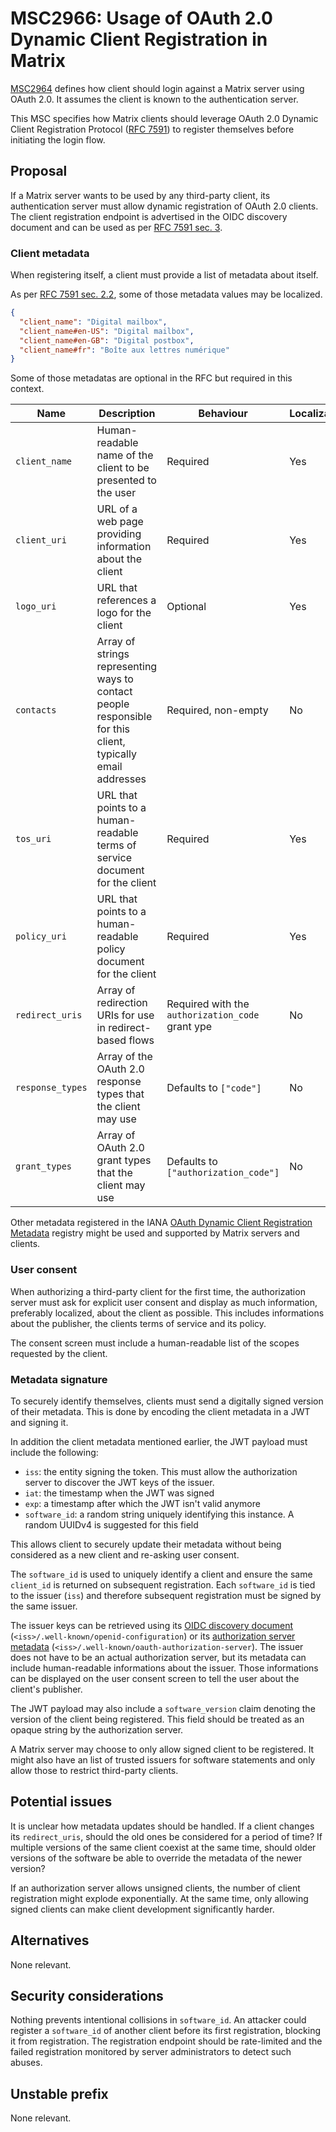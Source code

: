 # MSC2966: Usage of OAuth 2.0 Dynamic Client Registration in Matrix

[MSC2964](https://github.com/matrix-org/matrix-doc/pull/2964) defines how client should login against a Matrix server using OAuth 2.0.
It assumes the client is known to the authentication server.

This MSC specifies how Matrix clients should leverage OAuth 2.0 Dynamic Client Registration Protocol ([RFC 7591](https://tools.ietf.org/html/rfc7591)) to register themselves before initiating the login flow.

## Proposal

If a Matrix server wants to be used by any third-party client, its authentication server must allow dynamic registration of OAuth 2.0 clients.
The client registration endpoint is advertised in the OIDC discovery document and can be used as per [RFC 7591 sec. 3](https://tools.ietf.org/html/rfc7591#section-3).

### Client metadata

When registering itself, a client must provide a list of metadata about itself.

As per [RFC 7591 sec. 2.2](https://tools.ietf.org/html/rfc7591#section-2.2), some of those metadata values may be localized.

```json
{
  "client_name": "Digital mailbox",
  "client_name#en-US": "Digital mailbox",
  "client_name#en-GB": "Digital postbox",
  "client_name#fr": "Boîte aux lettres numérique"
}
```

Some of those metadatas are optional in the RFC but required in this context.

| Name             | Description                                                                                                 | Behaviour                                        | Localizable |
| ---------------- | ----------------------------------------------------------------------------------------------------------- | ------------------------------------------------ | ----------- |
| `client_name`    | Human-readable name of the client to be presented to the user                                               | Required                                         | Yes         |
| `client_uri`     | URL of a web page providing information about the client                                                    | Required                                         | Yes         |
| `logo_uri`       | URL that references a logo for the client                                                                   | Optional                                         | Yes         |
| `contacts`       | Array of strings representing ways to contact people responsible for this client, typically email addresses | Required, non-empty                                         | No          |
| `tos_uri`        | URL that points to a human-readable terms of service document for the client                                | Required                                         | Yes         |
| `policy_uri`     | URL that points to a human-readable policy document for the client                                          | Required                                         | Yes         |
| `redirect_uris`  | Array of redirection URIs for use in redirect-based flows                                                   | Required with the `authorization_code` grant ype | No          |
| `response_types` | Array of the OAuth 2.0 response types that the client may use                                               | Defaults to `["code"]`                           | No          |
| `grant_types`    | Array of OAuth 2.0 grant types that the client may use                                                      | Defaults to `["authorization_code"]`             | No          |

Other metadata registered in the IANA [OAuth Dynamic Client Registration Metadata](https://www.iana.org/assignments/oauth-parameters/oauth-parameters.xhtml#client-metadata) registry might be used and supported by Matrix servers and clients.

### User consent

When authorizing a third-party client for the first time, the authorization server must ask for explicit user consent and display as much information, preferably localized, about the client as possible.
This includes informations about the publisher, the clients terms of service and its policy.

The consent screen must include a human-readable list of the scopes requested by the client.

### Metadata signature

To securely identify themselves, clients must send a digitally signed version of their metadata.
This is done by encoding the client metadata in a JWT and signing it.

In addition the client metadata mentioned earlier, the JWT payload must include the following:

- `iss`: the entity signing the token. This must allow the authorization server to discover the JWT keys of the issuer.
- `iat`: the timestamp when the JWT was signed
- `exp`: a timestamp after which the JWT isn't valid anymore
- `software_id`: a random string uniquely identifying this instance. A random UUIDv4 is suggested for this field

This allows client to securely update their metadata without being considered as a new client and re-asking user consent.

The `software_id` is used to uniquely identify a client and ensure the same `client_id` is returned on subsequent registration.
Each `software_id` is tied to the issuer (`iss`) and therefore subsequent registration must be signed by the same issuer.

The issuer keys can be retrieved using its [OIDC discovery document](https://openid.net/specs/openid-connect-discovery-1_0.html#ProviderMetadata) (`<iss>/.well-known/openid-configuration`) or its [authorization server metadata](https://tools.ietf.org/html/rfc8414) (`<iss>/.well-known/oauth-authorization-server`).
The issuer does not have to be an actual authorization server, but its metadata can include human-readable informations about the issuer.
Those informations can be displayed on the user consent screen to tell the user about the client's publisher.

The JWT payload may also include a `software_version` claim denoting the version of the client being registered.
This field should be treated as an opaque string by the authorization server.

A Matrix server may choose to only allow signed client to be registered.
It might also have an list of trusted issuers for software statements and only allow those to restrict third-party clients.

## Potential issues

It is unclear how metadata updates should be handled.
If a client changes its `redirect_uris`, should the old ones be considered for a period of time?
If multiple versions of the same client coexist at the same time, should older versions of the software be able to override the metadata of the newer version?

If an authorization server allows unsigned clients, the number of client registration might explode exponentially.
At the same time, only allowing signed clients can make client development significantly harder.

## Alternatives

None relevant.

## Security considerations

Nothing prevents intentional collisions in `software_id`.
An attacker could register a `software_id` of another client before its first registration, blocking it from registration.
The registration endpoint should be rate-limited and the failed registration monitored by server administrators to detect such abuses.

## Unstable prefix

None relevant.
